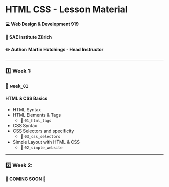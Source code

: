 # HTML CSS - Lesson Material
#### :computer: Web Design & Development 919
#### :school: SAE Institute Zürich
#### :pencil2: Author: Martin Hutchings - Head Instructor

--- 

### :one: Week 1:
### :file_folder: `week_01`
#### HTML & CSS Basics

* HTML Syntax 
* HTML Elements & Tags
  * :file_folder: `01_html_tags`
* CSS Syntax 
* CSS Selectors and specificity 
  * :file_folder: `03_css_selectors`
* Simple Layout with HTML & CSS
  * :file_folder: `02_simple_website`
--- 

### :two: Week 2:
#### :construction_worker: COMING SOON :construction_worker:

